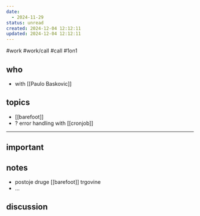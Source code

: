 ```yaml
---
date:
  - 2024-11-29
status: unread
created: 2024-12-04 12:12:11
updated: 2024-12-04 12:12:11
---
```

#work #work/call #call #1on1 

## who
- with [[Paulo Baskovic]]

## topics
- [[barefoot]]
- ? error handling with [[cronjob]]

---

## important

## notes
- postoje druge [[barefoot]] trgovine
- ...

## discussion

